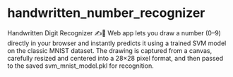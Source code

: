 # handwritten_number_recognizer
Handwritten Digit Recognizer ✍️🔢 Web app lets you draw a number (0–9) directly in your browser and instantly predicts it using a trained SVM model on the classic MNIST dataset. The drawing is captured from a canvas, carefully resized and centered into a 28×28 pixel format, and then passed to the saved svm_mnist_model.pkl for recognition.

